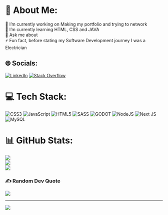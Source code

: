 # 💫 About Me:
🔭 I’m currently working on Making my portfolio and trying to network <br>🌱 I’m currently learning HTML, CSS and JAVA<br>💬 Ask me about <br>⚡ Fun fact, before stating my Software Development journey I was a Electrician


## 🌐 Socials:
[![LinkedIn](https://img.shields.io/badge/LinkedIn-%230077B5.svg?logo=linkedin&logoColor=white)](https://linkedin.com/in/Lachlan-Callcott) [![Stack Overflow](https://img.shields.io/badge/-Stackoverflow-FE7A16?logo=stack-overflow&logoColor=white)](https://stackoverflow.com/users/21385642) 

# 💻 Tech Stack:
![CSS3](https://img.shields.io/badge/css3-%231572B6.svg?style=plastic&logo=css3&logoColor=white) ![JavaScript](https://img.shields.io/badge/javascript-%23323330.svg?style=plastic&logo=javascript&logoColor=%23F7DF1E) ![HTML5](https://img.shields.io/badge/html5-%23E34F26.svg?style=plastic&logo=html5&logoColor=white) ![SASS](https://img.shields.io/badge/SASS-hotpink.svg?style=plastic&logo=SASS&logoColor=white) ![GODOT](https://img.shields.io/badge/godot-3582bb.svg?style=plastic&logo=godot-engine&logoColor=white) ![NodeJS](https://img.shields.io/badge/node.js-6DA55F?style=plastic&logo=node.js&logoColor=white) ![Next JS](https://img.shields.io/badge/Next-black?style=plastic&logo=next.js&logoColor=white) ![MySQL](https://img.shields.io/badge/mysql-%2300f.svg?style=plastic&logo=mysql&logoColor=white)
# 📊 GitHub Stats:
![](https://github-readme-stats.vercel.app/api?username=LachlanCallcott&theme=dark&hide_border=false&include_all_commits=false&count_private=false)<br/>
![](https://github-readme-streak-stats.herokuapp.com/?user=LachlanCallcott&theme=dark&hide_border=false)<br/>
![](https://github-readme-stats.vercel.app/api/top-langs/?username=LachlanCallcott&theme=dark&hide_border=false&include_all_commits=false&count_private=false&layout=compact)

### ✍️ Random Dev Quote
![](https://quotes-github-readme.vercel.app/api?type=horizontal&theme=radical)

---
[![](https://visitcount.itsvg.in/api?id=LachlanCallcott&icon=2&color=0)](https://visitcount.itsvg.in)

<!-- Proudly created with GPRM ( https://gprm.itsvg.in ) -->
